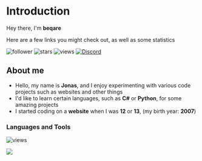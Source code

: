 # Introduction

Hey there, I'm **beqare**

Here are a few links you might check out, as well as some statistics

![follower](https://img.shields.io/github/followers/beqare?style=for-the-badge&labelColor=%23386a9c&color=%23609edb)
![stars](https://img.shields.io/github/stars/beqare?style=for-the-badge&labelColor=%23868c2d&color=%23e9f542)
![views](https://komarev.com/ghpvc/?username=beqare&style=for-the-badge&color=brightgreen)
[![Discord](https://img.shields.io/discord/905923786833006642?style=for-the-badge&label=DISCORD&logo=discord&logoColor=white)](https://beqare.de/discord)

## About me

- Hello, my name is **Jonas**, and I enjoy experimenting with various code projects such as websites and other things
- I'd like to learn certain languages, such as **C#** or **Python**, for some amazing projects
- I started coding on a **website** when I was **12** or **13**, (my birth year: **2007**)

### Languages and Tools

![views](https://skillicons.dev/icons?i=vscode,css,html,js,react,nodejs,python,c#&theme=dark)

![](https://hit.yhype.me/github/profile?user_id=92232204)
